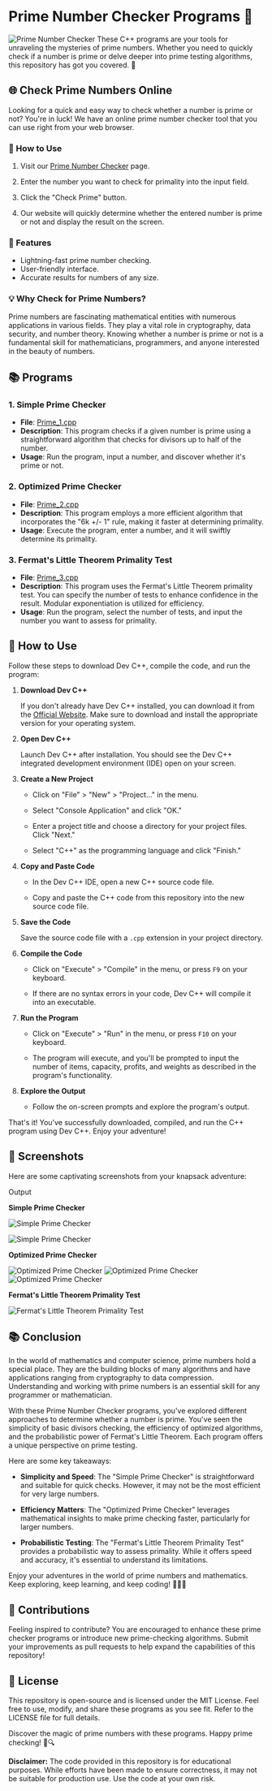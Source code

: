 # Prime Number Checker Programs 🧐

![Prime Number Checker](https://github.com/Jayesh-JainX/Prime_Numbers/assets/103871719/5ad02ca3-1a06-4ff1-90fa-5ab3d0f9f03e)
These C++ programs are your tools for unraveling the mysteries of prime numbers. Whether you need to quickly check if a number is prime or delve deeper into prime testing algorithms, this repository has got you covered. 🌟
## 🌐 Check Prime Numbers Online

Looking for a quick and easy way to check whether a number is prime or not? You're in luck! We have an online prime number checker tool that you can use right from your web browser.

### 🚀 How to Use

1. Visit our [Prime Number Checker](https://jayeshjainx.pythonanywhere.com/) page.

2. Enter the number you want to check for primality into the input field.

3. Click the "Check Prime" button.

4. Our website will quickly determine whether the entered number is prime or not and display the result on the screen.

### 🌟 Features

- Lightning-fast prime number checking.
- User-friendly interface.
- Accurate results for numbers of any size.

### 💡 Why Check for Prime Numbers?

Prime numbers are fascinating mathematical entities with numerous applications in various fields. They play a vital role in cryptography, data security, and number theory. Knowing whether a number is prime or not is a fundamental skill for mathematicians, programmers, and anyone interested in the beauty of numbers.

## 📚 Programs

### 1. Simple Prime Checker

- **File**: [Prime_1.cpp](/Prime_1/prime_1.cpp)
- **Description**: This program checks if a given number is prime using a straightforward algorithm that checks for divisors up to half of the number.
- **Usage**: Run the program, input a number, and discover whether it's prime or not.

### 2. Optimized Prime Checker

- **File**: [Prime_2.cpp](/Prime_2/prime_2.cpp)
- **Description**: This program employs a more efficient algorithm that incorporates the "6k +/- 1" rule, making it faster at determining primality.
- **Usage**: Execute the program, enter a number, and it will swiftly determine its primality.

### 3. Fermat's Little Theorem Primality Test

- **File**: [Prime_3.cpp](/Prime_3/prime_3.cpp)
- **Description**: This program uses the Fermat's Little Theorem primality test. You can specify the number of tests to enhance confidence in the result. Modular exponentiation is utilized for efficiency.
- **Usage**: Run the program, select the number of tests, and input the number you want to assess for primality.

## 🚀 How to Use
Follow these steps to download Dev C++, compile the code, and run the program:

1. **Download Dev C++**

   If you don't already have Dev C++ installed, you can download it from the [Official Website](https://sourceforge.net/projects/embarcadero-devcpp/). Make sure to download and install the appropriate version for your operating system.

2. **Open Dev C++**

   Launch Dev C++ after installation. You should see the Dev C++ integrated development environment (IDE) open on your screen.

3. **Create a New Project**

   - Click on "File" > "New" > "Project..." in the menu.

   - Select "Console Application" and click "OK."

   - Enter a project title and choose a directory for your project files. Click "Next."

   - Select "C++" as the programming language and click "Finish."

4. **Copy and Paste Code**

   - In the Dev C++ IDE, open a new C++ source code file.

   - Copy and paste the C++ code from this repository into the new source code file.

5. **Save the Code**

   Save the source code file with a `.cpp` extension in your project directory.

6. **Compile the Code**

   - Click on "Execute" > "Compile" in the menu, or press `F9` on your keyboard.

   - If there are no syntax errors in your code, Dev C++ will compile it into an executable.

7. **Run the Program**

   - Click on "Execute" > "Run" in the menu, or press `F10` on your keyboard.

   - The program will execute, and you'll be prompted to input the number of items, capacity, profits, and weights as described in the program's functionality.

8. **Explore the Output**

   - Follow the on-screen prompts and explore the program's output.

That's it! You've successfully downloaded, compiled, and run the C++ program using Dev C++. Enjoy your adventure!

## 📸 Screenshots
Here are some captivating screenshots from your knapsack adventure:

Output

**Simple Prime Checker**

<!---![Simple Prime Checker](https://github.com/Jayesh-JainX/Prime_Numbers/assets/103871719/d58627b8-00b1-4203-9a35-8d2c45a02ff6)--->
![Simple Prime Checker](https://github.com/Jayesh-JainX/Prime_Numbers/assets/103871719/0b4345e1-a2c1-4ab9-955b-54eb8b8a5693)

![Simple Prime Checker](https://github.com/Jayesh-JainX/Prime_Numbers/assets/103871719/ebfcae19-ea13-4d21-9e61-10355d23e206)
<!---![Simple Prime Checker](https://github.com/Jayesh-JainX/Prime_Numbers/assets/103871719/6efaf0dd-f651-4d24-8f95-1c9b57f545cc)--->

**Optimized Prime Checker**

<!---![Optimized Prime Checker](https://github.com/Jayesh-JainX/Prime_Numbers/assets/103871719/230ea6ac-3fc3-4c08-99b9-d03c637371c0)--->
<!---![Optimized Prime Checker](https://github.com/Jayesh-JainX/Prime_Numbers/assets/103871719/edd80364-75ee-4a01-885b-4a69178266d1)--->
![Optimized Prime Checker](https://github.com/Jayesh-JainX/Prime_Numbers/assets/103871719/9ef222a5-5e30-46ba-b02e-f8f8a0a15109)
![Optimized Prime Checker](https://github.com/Jayesh-JainX/Prime_Numbers/assets/103871719/4779b7d8-51d1-4e00-9bb0-9d5d31c90c5a)
![Optimized Prime Checker](https://github.com/Jayesh-JainX/Prime_Numbers/assets/103871719/2aac176d-9ce2-4990-a58f-9a393b773e65)

<!---![Optimized Prime Checker](https://github.com/Jayesh-JainX/Prime_Numbers/assets/103871719/7df2b62b-7440-4ee0-bd37-04c92f301eea)--->

**Fermat's Little Theorem Primality Test**

<!---![Fermat's Little Theorem Primality Test](https://github.com/Jayesh-JainX/Prime_Numbers/assets/103871719/4739b78d-e148-4ebe-a0b7-677fc5d9dcd0)--->
![Fermat's Little Theorem Primality Test](https://github.com/Jayesh-JainX/Prime_Numbers/assets/103871719/274e2067-7f70-49ee-8a7a-9fe51da97766)

## 📚 Conclusion

In the world of mathematics and computer science, prime numbers hold a special place. They are the building blocks of many algorithms and have applications ranging from cryptography to data compression. Understanding and working with prime numbers is an essential skill for any programmer or mathematician.

With these Prime Number Checker programs, you've explored different approaches to determine whether a number is prime. You've seen the simplicity of basic divisors checking, the efficiency of optimized algorithms, and the probabilistic power of Fermat's Little Theorem. Each program offers a unique perspective on prime testing.

Here are some key takeaways:

- **Simplicity and Speed**: The "Simple Prime Checker" is straightforward and suitable for quick checks. However, it may not be the most efficient for very large numbers.

- **Efficiency Matters**: The "Optimized Prime Checker" leverages mathematical insights to make prime checking faster, particularly for larger numbers.

- **Probabilistic Testing**: The "Fermat's Little Theorem Primality Test" provides a probabilistic way to assess primality. While it offers speed and accuracy, it's essential to understand its limitations.

Enjoy your adventures in the world of prime numbers and mathematics. Keep exploring, keep learning, and keep coding! 🚀🔢🧮


## 🌟 Contributions
Feeling inspired to contribute? You are encouraged to enhance these prime checker programs or introduce new prime-checking algorithms. Submit your improvements as pull requests to help expand the capabilities of this repository!

## 📄 License
This repository is open-source and is licensed under the MIT License. Feel free to use, modify, and share these programs as you see fit. Refer to the LICENSE file for full details.

Discover the magic of prime numbers with these programs. Happy prime checking! 🔢🔍

**Disclaimer:** The code provided in this repository is for educational purposes. While efforts have been made to ensure correctness, it may not be suitable for production use. Use the code at your own risk.
